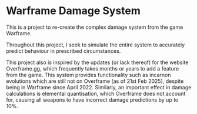 # Warframe Damage System

This is a project to re-create the complex damage system from the game Warframe. 

Throughout this project, I seek to  simulate the entire system to accurately predict behaviour in prescribed circumstances.

This project also is inspired by the updates (or lack thereof) for the website Overframe.gg, which frequently takes months or years to add a feature from the game. This system provides functionality such as incarnon evolutions which are still not on Overframe (as of 21st Feb 2025), despite being in Warframe since April 2022. Similarly, an important effect in damage calculations is elemental quantisation, which Overframe does not account for, causing all weapons to have incorrect damage predictions by up to 10%.